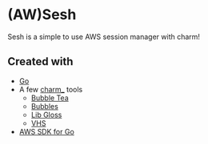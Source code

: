 # (AW)Sesh

Sesh is a simple to use AWS session manager with charm!

## Created with

- [Go](https://golang.org/)
- A few [charm\_](https://charm.sh/) tools
  - [Bubble Tea](https://github.com/charmbracelet/bubbletea)
  - [Bubbles](https://github.com/charmbracelet/bubbles)
  - [Lib Gloss](https://github.com/charmbracelet/lipgloss)
  - [VHS](https://github.com/charmbracelet/vhs)
- [AWS SDK for Go](https://github.com/aws/aws-sdk-go-v2)
